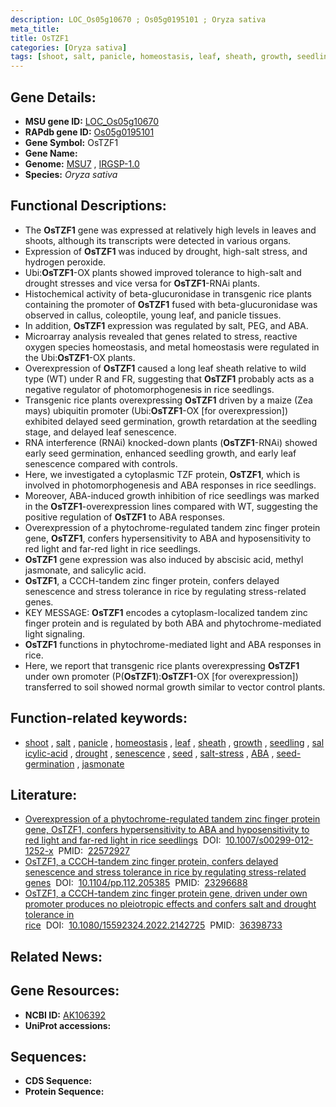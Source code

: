 ```yaml
---
description: LOC_Os05g10670 ; Os05g0195101 ; Oryza sativa
meta_title:
title: OsTZF1
categories: [Oryza sativa]
tags: [shoot, salt, panicle, homeostasis, leaf, sheath, growth, seedling, salicylic acid, drought, senescence, seed, salt stress,  ABA , seed germination, jasmonate]
---
```


## Gene Details:
- **MSU gene ID:** [LOC_Os05g10670](http://rice.uga.edu/cgi-bin/ORF_infopage.cgi?orf=LOC_Os05g10670)  
- **RAPdb gene ID:** [Os05g0195101](https://rapdb.dna.affrc.go.jp/locus/?name=Os05g0195101)  
- **Gene Symbol:** OsTZF1
- **Gene Name:**
- **Genome:**  [MSU7](http://rice.uga.edu/)&nbsp;,&nbsp;[IRGSP-1.0](https://rapdb.dna.affrc.go.jp/download/irgsp1.html)
- **Species:** *Oryza sativa*

## Functional Descriptions:
   - The **OsTZF1** gene was expressed at relatively high levels in leaves and shoots, although its transcripts were detected in various organs.
   - Expression of **OsTZF1** was induced by drought, high-salt stress, and hydrogen peroxide.
   - Ubi:**OsTZF1**-OX plants showed improved tolerance to high-salt and drought stresses and vice versa for **OsTZF1**-RNAi plants.
   - Histochemical activity of beta-glucuronidase in transgenic rice plants containing the promoter of **OsTZF1** fused with beta-glucuronidase was observed in callus, coleoptile, young leaf, and panicle tissues.
   - In addition, **OsTZF1** expression was regulated by salt, PEG, and ABA.
   - Microarray analysis revealed that genes related to stress, reactive oxygen species homeostasis, and metal homeostasis were regulated in the Ubi:**OsTZF1**-OX plants.
   - Overexpression of **OsTZF1** caused a long leaf sheath relative to wild type (WT) under R and FR, suggesting that **OsTZF1** probably acts as a negative regulator of photomorphogenesis in rice seedlings.
   - Transgenic rice plants overexpressing **OsTZF1** driven by a maize (Zea mays) ubiquitin promoter (Ubi:**OsTZF1**-OX [for overexpression]) exhibited delayed seed germination, growth retardation at the seedling stage, and delayed leaf senescence.
   - RNA interference (RNAi) knocked-down plants (**OsTZF1**-RNAi) showed early seed germination, enhanced seedling growth, and early leaf senescence compared with controls.
   - Here, we investigated a cytoplasmic TZF protein, **OsTZF1**, which is involved in photomorphogenesis and ABA responses in rice seedlings.
   - Moreover, ABA-induced growth inhibition of rice seedlings was marked in the **OsTZF1**-overexpression lines compared with WT, suggesting the positive regulation of **OsTZF1** to ABA responses.
   - Overexpression of a phytochrome-regulated tandem zinc finger protein gene, **OsTZF1**, confers hypersensitivity to ABA and hyposensitivity to red light and far-red light in rice seedlings.
   - **OsTZF1** gene expression was also induced by abscisic acid, methyl jasmonate, and salicylic acid.
   - **OsTZF1**, a CCCH-tandem zinc finger protein, confers delayed senescence and stress tolerance in rice by regulating stress-related genes.
   - KEY MESSAGE: **OsTZF1** encodes a cytoplasm-localized tandem zinc finger protein and is regulated by both ABA and phytochrome-mediated light signaling.
   - **OsTZF1** functions in phytochrome-mediated light and ABA responses in rice.
   - Here, we report that transgenic rice plants overexpressing **OsTZF1** under own promoter (P(**OsTZF1**):**OsTZF1**-OX [for overexpression]) transferred to soil showed normal growth similar to vector control plants.

## Function-related keywords:
   - [shoot](/tags/shoot/)&nbsp;,&nbsp;[salt](/tags/salt/)&nbsp;,&nbsp;[panicle](/tags/panicle/)&nbsp;,&nbsp;[homeostasis](/tags/homeostasis/)&nbsp;,&nbsp;[leaf](/tags/leaf/)&nbsp;,&nbsp;[sheath](/tags/sheath/)&nbsp;,&nbsp;[growth](/tags/growth/)&nbsp;,&nbsp;[seedling](/tags/seedling/)&nbsp;,&nbsp;[salicylic-acid](/tags/salicylic-acid/)&nbsp;,&nbsp;[drought](/tags/drought/)&nbsp;,&nbsp;[senescence](/tags/senescence/)&nbsp;,&nbsp;[seed](/tags/seed/)&nbsp;,&nbsp;[salt-stress](/tags/salt-stress/)&nbsp;,&nbsp;[ABA](/tags/ABA/)&nbsp;,&nbsp;[seed-germination](/tags/seed-germination/)&nbsp;,&nbsp;[jasmonate](/tags/jasmonate/)

## Literature:
   - [Overexpression of a phytochrome-regulated tandem zinc finger protein gene, OsTZF1, confers hypersensitivity to ABA and hyposensitivity to red light and far-red light in rice seedlings](https://www.doi.org/10.1007/s00299-012-1252-x)&nbsp;&nbsp;DOI:&nbsp;&nbsp;[10.1007/s00299-012-1252-x](https://www.doi.org/10.1007/s00299-012-1252-x)&nbsp;&nbsp;PMID:&nbsp;&nbsp;[22572927](https://pubmed.ncbi.nlm.nih.gov/22572927/)
   - [OsTZF1, a CCCH-tandem zinc finger protein, confers delayed senescence and stress tolerance in rice by regulating stress-related genes](https://www.doi.org/10.1104/pp.112.205385)&nbsp;&nbsp;DOI:&nbsp;&nbsp;[10.1104/pp.112.205385](https://www.doi.org/10.1104/pp.112.205385)&nbsp;&nbsp;PMID:&nbsp;&nbsp;[23296688](https://pubmed.ncbi.nlm.nih.gov/23296688/)
   - [OsTZF1, a CCCH-tandem zinc finger protein gene, driven under own promoter produces no pleiotropic effects and confers salt and drought tolerance in rice](https://www.doi.org/10.1080/15592324.2022.2142725)&nbsp;&nbsp;DOI:&nbsp;&nbsp;[10.1080/15592324.2022.2142725](https://www.doi.org/10.1080/15592324.2022.2142725)&nbsp;&nbsp;PMID:&nbsp;&nbsp;[36398733](https://pubmed.ncbi.nlm.nih.gov/36398733/)

## Related News:

## Gene Resources:
- **NCBI ID:**  [AK106392](http://www.ncbi.nlm.nih.gov/nuccore/AK106392)
- **UniProt accessions:** [](https://www.uniprot.org/uniprotkb//entry)

## Sequences:
- **CDS Sequence:**
- **Protein Sequence:**
